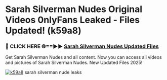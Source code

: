 # Sarah Silverman Nudes Original Videos 0nlyFans Leaked - Files Updated! (k59a8)

<h3>🔴 CLICK HERE 🌐==►► <a href="https://tinyurl.com/5h6xmrr3" rel="nofollow">Sarah Silverman Nudes Updated Files</a></h3>

Get Sarah Silverman Nudes and all content. Now you can access all videos and pictures of Sarah Silverman Nudes. New Updated Files 2025!

[![k59a8](https://i.imgur.com/KVD873Z.gif)](https://tinyurl.com/5h6xmrr3)
sarah silverman nude leaks
